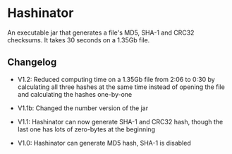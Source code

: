 # Hashinator
An executable jar that generates a file's MD5, SHA-1 and CRC32 checksums. It takes 30 seconds on a 1.35Gb file.

## Changelog
* V1.2: Reduced computing time on a 1.35Gb file from 2:06 to 0:30 by calculating all three hashes at the same time instead of opening the file and calculating the hashes one-by-one

* V1.1b: Changed the number version of the jar

* V1.1: Hashinator can now generate SHA-1 and CRC32 hash, though the last one has lots of zero-bytes at the beginning

* V1.0: Hashinator can generate MD5 hash, SHA-1 is disabled
